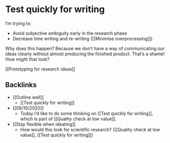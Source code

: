 # Test quickly for writing
I’m trying to:
* Avoid subjective ambiguity early in the research phase
* Decrease time writing and re-writing ([[Minimise overprocessing]]) 

Why does this happen? Because we don’t have a way of communicating our ideas clearly without almost producing the finished product. That’s a shame! How might that look?

[[Prototyping for research ideas]]

## Backlinks
* [[Outline well]]
	* [[Test quickly for writing]]
* [[08/10/2020]]
	* Today I’d like to do some thinking on [[Test quickly for writing]], which is part of [[Quality check at low value]]. 
* [[Stay flexible when ideating]]
	* How would this look for scientific research? ([[Quality check at low value]], [[Test quickly for writing]])

<!--   -->

<!-- {BearID:C1AF3655-291A-4CDC-B9C9-93262BE389C4-8050-000009A9133ED8ED} -->

